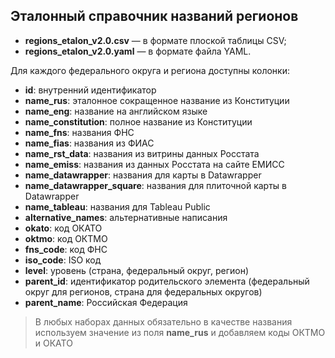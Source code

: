 ## Эталонный справочник названий регионов


- **regions_etalon_v2.0.csv** — в формате плоской таблицы CSV;
- **regions_etalon_v2.0.yaml** — в формате файла YAML.

Для каждого федерального округа и региона доступны колонки:

- **id**: внутренний идентификатор
- **name_rus**: эталонное сокращенное название из Конституции
- **name_eng**: название на английском языке
- **name_constitution**: полное название из Конституции
- **name_fns**: названия ФНС
- **name_fias**: названия из ФИАС
- **name_rst_data**: названия из витрины данных Росстата
- **name_emiss**: названия из данных Росстата на сайте ЕМИСС
- **name_datawrapper**: названия для карты в Datawrapper
- **name_datawrapper_square**: названия для плиточной карты в Datawrapper
- **name_tableau**: названия для Tableau Public
- **alternative_names**: альтернативные написания
- **okato**: код ОКАТО
- **oktmo**: код ОКТМО
- **fns_code**: код ФНС
- **iso_code**: ISO код
- **level**: уровень (страна, федеральный округ, регион)
- **parent_id**: идентификатор родительского элемента (федеральный округ для регионов, страна для федеральных округов)
- **parent_name**: Российская Федерация

> В любых наборах данных обязательно в качестве названия используем значение из поля **name_rus** и добавляем коды ОКТМО и ОКАТО